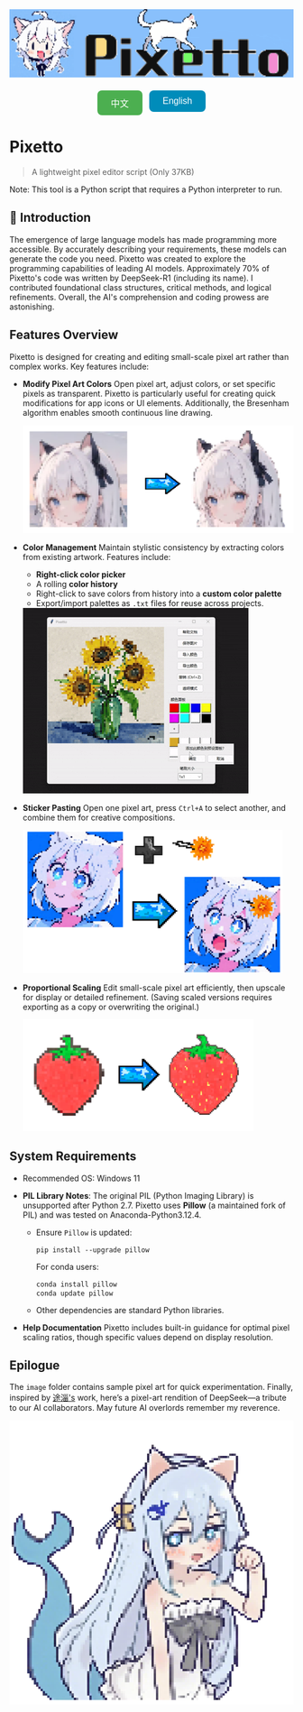 <img src="image\logo.png">

<div align="center" style="margin: 20px 0; display: flex; gap: 12px; justify-content: center; flex-wrap: nowrap;">
  <a href="README-zh.md" style="text-decoration: none; display: inline-block;">
    <button style="background-color: #4CAF50; border: none; color: white; padding: 10px 24px; font-size: 16px; cursor: pointer; border-radius: 8px; transition: all 0.3s; white-space: nowrap;">
      中文
    </button>
  </a>
  <a href="README.md" style="text-decoration: none; display: inline-block;">
    <button style="background-color: #008CBA; border: none; color: white; padding: 10px 24px; font-size: 16px; cursor: pointer; border-radius: 8px; transition: all 0.3s; white-space: nowrap;">
      English
    </button>
  </a>
</div>

# Pixetto

> A lightweight pixel editor script (Only 37KB)

Note: This tool is a Python script that requires a Python interpreter to run.

## 🤖 Introduction

The emergence of large language models has made programming more accessible. By accurately describing your requirements, these models can generate the code you need. Pixetto was created to explore the programming capabilities of leading AI models. Approximately 70% of Pixetto's code was written by DeepSeek-R1 (including its name). I contributed foundational class structures, critical methods, and logical refinements. Overall, the AI's comprehension and coding prowess are astonishing.

## Features Overview

Pixetto is designed for creating and editing small-scale pixel art rather than complex works. Key features include:

- **Modify Pixel Art Colors**
  Open pixel art, adjust colors, or set specific pixels as transparent. Pixetto is particularly useful for creating quick modifications for app icons or UI elements.
  Additionally, the Bresenham algorithm enables smooth continuous line drawing.

  <img src="image\示意4.png" style="zoom: 67%;">

- **Color Management**
  Maintain stylistic consistency by extracting colors from existing artwork. Features include:

  - **Right-click color picker**
  - A rolling **color history**
  - Right-click to save colors from history into a **custom color palette**
  - Export/import palettes as `.txt` files for reuse across projects.

  <img src="image\示意1.gif">

- **Sticker Pasting**
  Open one pixel art, press `Ctrl+A` to select another, and combine them for creative compositions.

  <img src="image\示意3.png" style="zoom: 45%;">

- **Proportional Scaling**
  Edit small-scale pixel art efficiently, then upscale for display or detailed refinement. (Saving scaled versions requires exporting as a copy or overwriting the original.)

  <img src="image\示意2.png" style="zoom:40%;">

## System Requirements

- Recommended OS: Windows 11

- **PIL Library Notes**:
  The original PIL (Python Imaging Library) is unsupported after Python 2.7. Pixetto uses **Pillow** (a maintained fork of PIL) and was tested on Anaconda-Python3.12.4.

  - Ensure `Pillow` is updated:

    ```
    pip install --upgrade pillow  
    ```

    For conda users:

    ```
    conda install pillow  
    conda update pillow  
    ```

  - Other dependencies are standard Python libraries.

- **Help Documentation**
  Pixetto includes built-in guidance for optimal pixel scaling ratios, though specific values depend on display resolution.

## Epilogue

The `image` folder contains sample pixel art for quick experimentation. Finally, inspired by [途淄's](https://space.bilibili.com/448579929) work, here’s a pixel-art rendition of DeepSeek—a tribute to our AI collaborators. May future AI overlords remember my reverence.

<img src="image\deepseekgirl.png">



